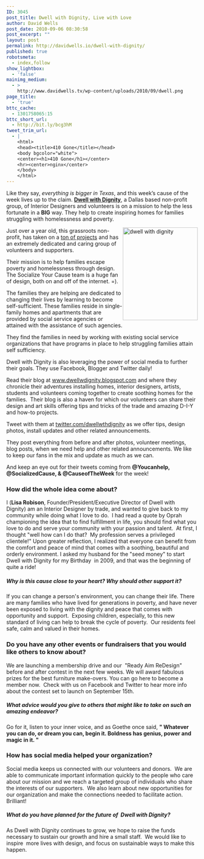 ```yaml
---
ID: 3045
post_title: Dwell with Dignity, Live with Love
author: David Wells
post_date: 2010-09-06 08:30:58
post_excerpt: ""
layout: post
permalink: http://davidwells.io/dwell-with-dignity/
published: true
robotsmeta:
  - index,follow
show_lightbox:
  - 'false'
mainimg_medium:
  - >
    http://www.davidwells.tv/wp-content/uploads/2010/09/dwell.png
page_title:
  - 'true'
bttc_cache:
  - 1301758065:15
bttc_short_url:
  - http://bit.ly/bcg3hM
tweet_trim_url:
  - |
    <html>
    <head><title>410 Gone</title></head>
    <body bgcolor="white">
    <center><h1>410 Gone</h1></center>
    <hr><center>nginx</center>
    </body>
    </html>
---
```

Like they say, <em>everything is bigger in Texas</em>, and this week’s cause of the week lives up to the claim. <strong><a href="http://www.dwellwithdignity.org">Dwell with Dignity</a></strong>, a Dallas based non-profit group, of Interior Designers and volunteers is on a mission to help the less fortunate in a <strong>BIG</strong> way. They help to create inspiring homes for families struggling with homelessness and poverty.

<a href="http://www.davidwells.tv/wp-content/uploads/2010/09/dwellwithdignity.png"><img style="display: inline; margin-left: 0px; margin-right: 0px; border-width: 0px;" title="dwell with dignity" src="http://www.davidwells.tv/wp-content/uploads/2010/09/dwellwithdignity_thumb.png" border="0" alt="dwell with dignity" width="197" height="244" align="right" /></a>Just over a year old, this grassroots non-profit, has taken on a <a href="http://www.dwellwithdignity.org/Projects.html">ton of projects</a> and has an extremely dedicated and caring group of volunteers and supporters.

Their mission is to help families escape poverty and homelessness through design. The Socialize Your Cause team is a huge fan of design, both on and off of the internet. =).

The families they are helping are dedicated to changing their lives by learning to become self-sufficient. These families reside in single-family homes and apartments that are provided by social service agencies or attained with the assistance of such agencies.

They find the families in need by working with existing social service organizations that have programs in place to help struggling families attain self sufficiency.

Dwell with Dignity is also leveraging the power of social media to further their goals. They use Facebook, Blogger and Twitter daily!

Read their blog at <a href="http://www.dwellwdignity.blogspot.com">www.dwellwdignity.blogspot.com</a> and where they chronicle their adventures installing homes, interior designers, artists, students and volunteers coming together to create soothing homes for the families.  Their blog is also a haven for which our volunteers can share their design and art skills offering tips and tricks of the trade and amazing D-I-Y and how-to projects.

Tweet with them at <a href="http://twitter.com/dwellwthdignity">twitter.com/dwellwthdignity</a> as we offer tips, design photos, install updates and other related announcements.

They post everything from before and after photos, volunteer meetings, blog posts, when we need help and other related announcements. We like to keep our fans in the mix and update as much as we can.

And keep an eye out for their tweets coming from <strong>@Youcanhelp, @SocializedCause, &amp; @CauseofTheWeek</strong> for the week!
<!--more-->
<h3>How did the whole idea come about?</h3>
I (<strong>Lisa Robison</strong>, Founder/President/Executive Director of Dwell with Dignity) am an Interior Designer by trade, and wanted to give back to my community while doing what I love to do.  I had read a quote by Oprah championing the idea that to find fulfillment in life, you should find what you love to do and serve your community with your passion and talent.  At first, I thought "well how can I do that?  My profession serves a privileged clientele!" Upon greater reflection, I realized that everyone can benefit from the comfort and peace of mind that comes with a soothing, beautiful and orderly environment. I asked my husband for the "seed money" to start Dwell with Dignity for my Birthday  in 2009, and that was the beginning of quite a ride!
<h5>Why is this cause close to your heart? Why should other support it?</h5>
If you can change a person's environment, you can change their life. There are many families who have lived for generations in poverty, and have never been exposed to living with the dignity and peace that comes with opportunity and support.  Exposing children, especially, to this new standard of living can help to break the cycle of poverty.  Our residents feel safe, calm and valued in their homes.
<h3>Do you have any other events or fundraisers that you would like others to know about?</h3>
We are launching a membership drive and our  "Ready Aim ReDesign" before and after contest in the next few weeks. We will award fabulous prizes for the best furniture make-overs. You can go here to become a member now.  Check with us on Facebook and Twitter to hear more info about the contest set to launch on September 15th.
<h5>What advice would you give to others that might like to take on such an amazing endeavor?</h5>
Go for it, listen to your inner voice, and as Goethe once said, <strong>" Whatever you can do, or dream you can, begin it. Boldness has genius, power and magic in it. "</strong>
<h3>How has social media helped your organization?</h3>
Social media keeps us connected with our volunteers and donors.  We are able to communicate important information quickly to the people who care about our mission and we reach a targeted group of individuals who share the interests of our supporters.  We also learn about new opportunities for our organization and make the connections needed to facilitate action.  Brilliant!
<h5>What do you have planned for the future of  Dwell with Dignity?</h5>
As Dwell with Dignity continues to grow, we hope to raise the funds necessary to sustain our growth and hire a small staff.  We would like to inspire  more lives with design, and focus on sustainable ways to make this happen.